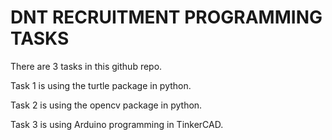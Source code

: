 # DNT RECRUITMENT PROGRAMMING TASKS

There are 3 tasks in this github repo.

Task 1 is using the turtle package in python.

Task 2 is using the opencv package in python.

Task 3 is using Arduino programming in TinkerCAD.
